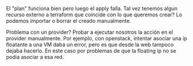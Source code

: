 El "plan" funciona bien pero luego el apply falla.
Tal vez tenemos algun recurso externo a terraform que coincide con lo que queremos crear?
Lo podemos importar o borrar el creado manualmente.



Problema con un provider? Probar a ejecutar nosotros la acción en el provider manualmente.
Por ejemplo, con openstack, intentar asociar una ip floatante a una VM daba un error, pero es que desde la web tampoco dejaba hacerlo.
En este caso por problemas de que la floating ip no se podia asociar a esa red.
